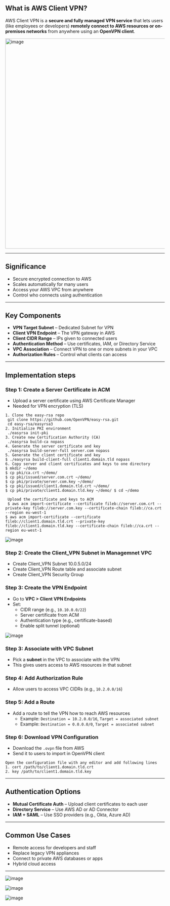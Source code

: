 
##  What is AWS Client VPN?

AWS Client VPN is a **secure and fully managed VPN service** that lets users (like employees or developers) **remotely connect to AWS resources or on-premises networks** from anywhere using an **OpenVPN client**.

<img width="665" alt="image" src="https://github.com/user-attachments/assets/6c7e4c05-cef4-4745-8295-98434c4e878f" />



---

##  Significance

-  Secure encrypted connection to AWS
-  Scales automatically for many users
-  Access your AWS VPC from anywhere
-  Control who connects using authentication

---

##  Key Components

- **VPN Target Subnet** – Dedicated Subnet for VPN
- **Client VPN Endpoint** – The VPN gateway in AWS
- **Client CIDR Range** – IPs given to connected users
- **Authentication Method** – Use certificates, IAM, or Directory Service
- **VPC Association** – Connect VPN to one or more subnets in your VPC
- **Authorization Rules** – Control what clients can access

---

##  Implementation steps 

### Step 1: Create a Server Certificate in ACM
- Upload a server certificate using AWS Certificate Manager
- Needed for VPN encryption (TLS)

```
1. Clone the easy-rsa repo
 git clone https://github.com/OpenVPN/easy-rsa.git
 cd easy-rsa/easyrsa3
2. Initialize PKI environment
 ./easyrsa init-pki
3. Create new Certification Authority (CA)
 ./easyrsa build-ca nopass
4. Generate the server certificate and key
 ./easyrsa build-server-full server.com nopass
5. Generate the client certificate and key
$ ./easyrsa build-client-full client1.domain.tld nopass
6. Copy server and client certificates and keys to one directory
$ mkdir ~/demo
$ cp pki/ca.crt ~/demo/
$ cp pki/issued/server.com.crt ~/demo/
$ cp pki/private/server.com.key ~/demo/
$ cp pki/issued/client1.domain.tld.crt ~/demo/
$ cp pki/private/client1.domain.tld.key ~/demo/ $ cd ~/demo
```

```
 Upload the certificate and keys to ACM
 $ aws acm import-certificate --certificate fileb://server.com.crt --private-key fileb://server.com.key --certificate-chain fileb://ca.crt --region eu-west-1
$ aws acm import-certificate --certificate fileb://client1.domain.tld.crt --private-key fileb://client1.domain.tld.key --certificate-chain fileb://ca.crt --region eu-west-1
```

![image](https://github.com/user-attachments/assets/56b6873e-8cc0-4c8e-a6d8-e8e283aeaac7)

### Step 2: Create the Client_VPN Subnet in Managemnet VPC
- Create Client_VPN Subnet 10.0.5.0/24
- Create Client_VPN Route table and associate subnet
- Create Client_VPN Security Group

### Step 3: Create the VPN Endpoint
- Go to **VPC > Client VPN Endpoints**
- Set:
  - CIDR range (e.g., `10.10.0.0/22`)
  - Server certificate from ACM
  - Authentication type (e.g., certificate-based)
  - Enable split tunnel (optional)

![image](https://github.com/user-attachments/assets/97c6809e-e2a8-420a-af31-c6dc8f8cbe02)


### Step 3: Associate with VPC Subnet
- Pick a **subnet** in the VPC to associate with the VPN
- This gives users access to AWS resources in that subnet

### Step 4: Add Authorization Rule
- Allow users to access VPC CIDRs (e.g., `10.2.0.0/16`)

### Step 5: Add a Route
- Add a route to tell the VPN how to reach AWS resources
  - Example: `Destination = 10.2.0.0/16`, `Target = associated subnet`
  - Example: `Destination = 0.0.0.0/0`, `Target = associated subnet`

### Step 6: Download VPN Configuration
- Download the `.ovpn` file from AWS
- Send it to users to import in OpenVPN client

```
Open the configuration file with any editor and add following lines
1. cert /path/to/client1.domain.tld.crt
2. key /path/to/client1.domain.tld.key
```
---

##  Authentication Options

- **Mutual Certificate Auth** – Upload client certificates to each user
- **Directory Service** – Use AWS AD or AD Connector
- **IAM + SAML** – Use SSO providers (e.g., Okta, Azure AD)

---

##  Common Use Cases

- Remote access for developers and staff
- Replace legacy VPN appliances
- Connect to private AWS databases or apps
- Hybrid cloud access

---

![image](https://github.com/user-attachments/assets/5fb8134c-1d4d-4423-bcc8-aeeeca621671)

![image](https://github.com/user-attachments/assets/925dda34-bc00-4913-9207-a11f31feec2b)


![image](https://github.com/user-attachments/assets/17e784b2-c754-49e8-8fb1-dd9ae5e3d04a)



